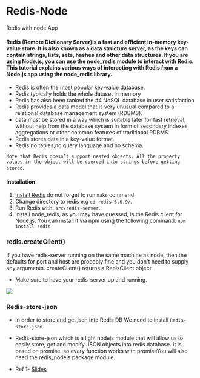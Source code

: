 # Redis-Node 
 Redis with node App
<h4>Redis (Remote Dictionary Server)is a fast and efficient in-memory key-value store. It is also known as a data structure server, as the keys can contain strings, lists, sets, hashes and other data structures. If you are using Node.js, you can use the node_redis module to interact with Redis. This tutorial explains various ways of interacting with Redis from a Node.js app using the node_redis library. </h4>

- Redis is often the most popular key-value database.
- Redis typically holds the whole dataset in memory
- Redis has also been ranked the #4 NoSQL database in user satisfaction 
- Redis provides a data model that is very unusual compared to a relational database management system (RDBMS).
- data must be stored in a way which is suitable later for fast retrieval, without help from the database system in form of secondary indexes, aggregations or other common features of traditional RDBMS.
- Redis stores data in a key-value format.
- Redis no tables,no query language and no schema.

` Note that Redis doesn’t support nested objects. All the property values in the object will be coerced into strings before getting stored `.

#### Installation

1. [Install Redis](https://redis.io/download) do not forget to run `make` command.
2. Change directory to redis  e.g `cd redis-6.0.9/`.
3. Run Redis with: `src/redis-server`.
4. Install node_redis, as you may have guessed, is the Redis client for Node.js. You can install it via npm using the following command. `npm install redis`

### redis.createClient()
If you have redis-server running on the same machine as node, then the defaults for port and host are probably fine and you don't need to supply any arguments. createClient() returns a RedisClient object.

- Make sure to have your redis-server up and running.

<img src="Redis-Node/Img/server.png">

### Redis-store-json
- In order to store and get json into Redis DB We need to install `Redis-store-json`.
- Redis-store-json which is a light nodejs module that will allow us to easily store, get and modify JSON objects into redis database. It is based on promise, so every function works with promiseYou will also need the redis_nodejs package module.



- Ref
1- [Slides](http://nosqlberlin.de/slides/NoSQLBerlin-Redis.pdf)
